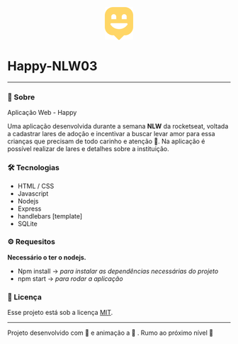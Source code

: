 <p align="center">
 <img alt="logo"  src="https://raw.githubusercontent.com/wevdiaz/Happy-NLW03/master/public/images/logo-icon.png">
</p>

# Happy-NLW03 

---

### :speech_balloon: Sobre

 Aplicação Web - Happy


Uma aplicação desenvolvida durante a semana **NLW** da rocketseat, voltada a cadastrar lares de adoção e incentivar a buscar levar amor para essa crianças que precisam de todo carinho e atenção :slightly_smiling_face:. Na aplicação é possível realizar de lares e detalhes sobre a instituição.



### :hammer_and_wrench: Tecnologias

* HTML / CSS
* Javascript
* Nodejs
* Express
* handlebars [template]
* SQLite


### :gear: Requesitos

**Necessário o ter o nodejs.**

* Npm install -> *para instalar as dependências necessárias do projeto*
* npm start -> *para rodar a aplicação*


### :scroll: Licença

Esse projeto está sob a licença [MIT](https://github.com/wevdiaz/Happy-NLW03/blob/master/LICENSE).

---

Projeto desenvolvido com :blue_heart: e animação a :star_struck: . Rumo ao próximo nível :rocket:




